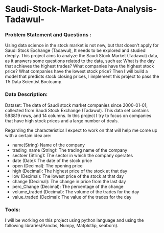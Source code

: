 # Saudi-Stock-Market-Data-Analysis-Tadawul-

<h3> Problem Statement and Questions : </h3> 
Using data science in the stock market is not new, but that doesn't apply for Saudi Stock Exchange (Tadawul), It needs to be explored and studied deeply.
This project aims to analyze the Saudi Stock Market (Tadawul) data, as it answers some questions related to the data, such as: What is the day that achieves the highest trades?
What companies have the highest stock price? What companies have the lowest stock price?
Then I will build a model that predicts stock closing prices, I implement this project to pass the T5 Data Scientist Bootcamp.

<h3> Data Description: </h3>

Dataset: The data of Saudi stock market companies since 2000-01-01, collected from Saudi Stock Exchange (Tadawul). This data set contains 593819 rows, and 14 columns.
In this project I try to focus on companies that have high stock prices and a large number of deals.

Regarding the characteristics I expect to work on that will help me come up with a certain idea are:

<ul>

  <li> name(String) Name of the company </li>
  <li> trading_name (String): The trading name of the company </li>
  <li> sectoer (String): The sector in which the company operates </li>
  <li> date (Date): The date of the stock price </li>
  <li> open (Decimal): The opening price </li>
  <li> high (Decimal): The highest price of the stock at that day </li>
  <li> low (Decimal): The lowest price of the stock at that day </li>
  <li> change (Decimal): The change in price from the last day </li>
  <li> perc_Change (Decimal): The percentage of the change </li>
  <li> volume_traded (Decimal): The volume of the trades for the day </li>
  <li> value_traded (Decimal): The value of the trades for the day </li>
</ul>

<h3> Tools: </h3> 
I will be working on this project using python language and using the following libraries(Pandas, Numpy, Matplotlip, seaborn).

